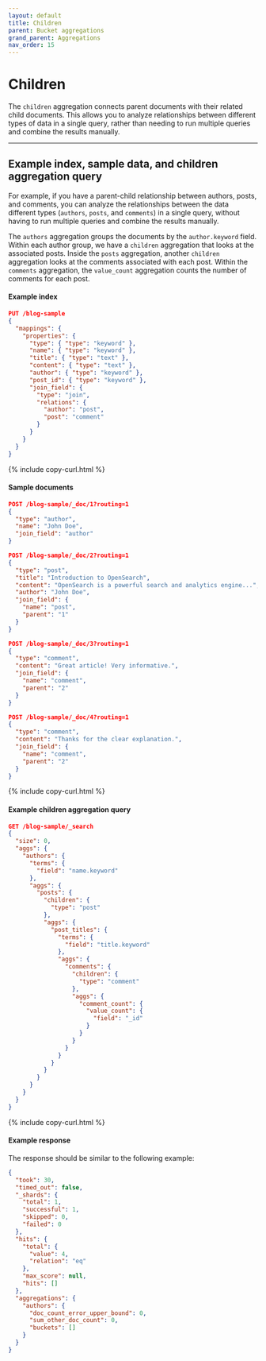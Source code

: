 ```yaml
---
layout: default
title: Children
parent: Bucket aggregations
grand_parent: Aggregations
nav_order: 15
---
```


# Children

The `children` aggregation connects parent documents with their related child documents. This allows you to analyze relationships between different types of data in a single query, rather than needing to run multiple queries and combine the results manually.

---

## Example index, sample data, and children aggregation query

For example, if you have a parent-child relationship between authors, posts, and comments, you can analyze the relationships between the data different types (`authors`, `posts`, and `comments`) in a single query, without having to run multiple queries and combine the results manually. 

The `authors` aggregation groups the documents by the `author.keyword` field. Within each author group, we have a `children` aggregation that looks at the associated posts. Inside the `posts` aggregation, another `children` aggregation looks at the comments associated with each post. Within the `comments` aggregation, the `value_count` aggregation counts the number of comments for each post.

#### Example index 

```json
PUT /blog-sample
{
  "mappings": {
    "properties": {
      "type": { "type": "keyword" },
      "name": { "type": "keyword" },
      "title": { "type": "text" },
      "content": { "type": "text" },
      "author": { "type": "keyword" },
      "post_id": { "type": "keyword" },
      "join_field": {
        "type": "join",
        "relations": {
          "author": "post",
          "post": "comment"
        }
      }
    }
  }
}
```
{% include copy-curl.html %}

#### Sample documents

```json
POST /blog-sample/_doc/1?routing=1
{
  "type": "author",
  "name": "John Doe",
  "join_field": "author"
}

POST /blog-sample/_doc/2?routing=1
{
  "type": "post",
  "title": "Introduction to OpenSearch",
  "content": "OpenSearch is a powerful search and analytics engine...",
  "author": "John Doe",
  "join_field": {
    "name": "post",
    "parent": "1"
  }
}

POST /blog-sample/_doc/3?routing=1
{
  "type": "comment",
  "content": "Great article! Very informative.",
  "join_field": {
    "name": "comment",
    "parent": "2"
  }
}

POST /blog-sample/_doc/4?routing=1
{
  "type": "comment",
  "content": "Thanks for the clear explanation.",
  "join_field": {
    "name": "comment",
    "parent": "2"
  }
}
```
{% include copy-curl.html %}

#### Example children aggregation query

```json
GET /blog-sample/_search
{
  "size": 0,
  "aggs": {
    "authors": {
      "terms": {
        "field": "name.keyword"
      },
      "aggs": {
        "posts": {
          "children": {
            "type": "post"
          },
          "aggs": {
            "post_titles": {
              "terms": {
                "field": "title.keyword"
              },
              "aggs": {
                "comments": {
                  "children": {
                    "type": "comment"
                  },
                  "aggs": {
                    "comment_count": {
                      "value_count": {
                        "field": "_id"
                      }
                    }
                  }
                }
              }
            }
          }
        }
      }
    }
  }
}
```
{% include copy-curl.html %}

#### Example response

The response should be similar to the following example:

```json
{
  "took": 30,
  "timed_out": false,
  "_shards": {
    "total": 1,
    "successful": 1,
    "skipped": 0,
    "failed": 0
  },
  "hits": {
    "total": {
      "value": 4,
      "relation": "eq"
    },
    "max_score": null,
    "hits": []
  },
  "aggregations": {
    "authors": {
      "doc_count_error_upper_bound": 0,
      "sum_other_doc_count": 0,
      "buckets": []
    }
  }
}
```
